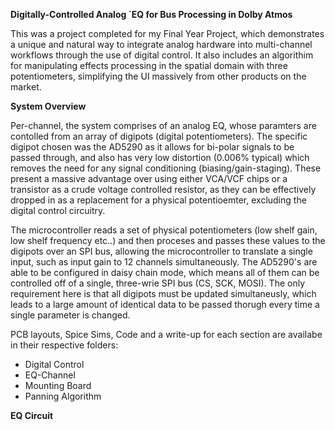  **Digitally-Controlled Analog `EQ for Bus Processing in Dolby Atmos**

This was a project completed for my Final Year Project, which demonstrates a unique and natural way to integrate analog hardware into multi-channel workflows through the use of digital control. It also includes an algorithim for manipulating effects processing in the spatial domain with three potentiometers, simplifying the UI massively from other products on the market.

**System Overview**

Per-channel, the system comprises of an analog EQ, whose paramters are contolled from an array of digipots (digital potentiometers). The specific digipot chosen was the AD5290 as it allows for bi-polar signals to be passed through, and also has very low distortion (0.006% typical) which removes the need for any signal conditioning (biasing/gain-staging). These present a massive advantage over using either VCA/VCF chips or a transistor as a crude voltage controlled resistor, as they can be effectively dropped in as a replacement for a physical potentioemter, excluding the digital control circuitry. 

The microcontroller reads a set of physical potentiometers (low shelf gain, low shelf frequency etc..) and then proceses and passes these values to the digipots over an SPI bus, allowing the microcontroller to translate a single input, such as input gain to 12 channels simultaneously. The AD5290's are able to be configured in daisy chain mode, which means all of them can be controlled off of a single, three-wrie SPI bus (CS, SCK, MOSI). The only requirement here is that all digipots must be updated simultaneusly, which leads to a large amount of identical data to be passed thorugh every time a single parameter is changed. 

PCB layouts, Spice Sims, Code and a write-up for each section are availabe in their respective folders:
- Digital Control 
- EQ-Channel
- Mounting Board
- Panning Algorithm


**EQ Circuit**




